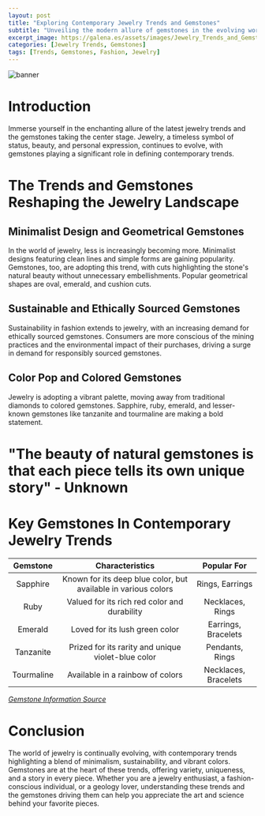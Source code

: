 ```yaml
---
layout: post
title: "Exploring Contemporary Jewelry Trends and Gemstones"
subtitle: "Unveiling the modern allure of gemstones in the evolving world of jewelry trends."
excerpt_image: https://galena.es/assets/images/Jewelry_Trends_and_Gemstones.png
categories: [Jewelry Trends, Gemstones]
tags: [Trends, Gemstones, Fashion, Jewelry]
---
```

![banner](https://galena.es/assets/images/Jewelry_Trends_and_Gemstones.png "Image showcasing contemporary jewelry trends, highlighting the modern allure and evolving role of gemstones in fashion and jewelry design.")

# Introduction

Immerse yourself in the enchanting allure of the latest jewelry trends and the gemstones taking the center stage. Jewelry, a timeless symbol of status, beauty, and personal expression, continues to evolve, with gemstones playing a significant role in defining contemporary trends.

# The Trends and Gemstones Reshaping the Jewelry Landscape

## Minimalist Design and Geometrical Gemstones

In the world of jewelry, less is increasingly becoming more. Minimalist designs featuring clean lines and simple forms are gaining popularity. Gemstones, too, are adopting this trend, with cuts highlighting the stone's natural beauty without unnecessary embellishments. Popular geometrical shapes are oval, emerald, and cushion cuts.

## Sustainable and Ethically Sourced Gemstones

Sustainability in fashion extends to jewelry, with an increasing demand for ethically sourced gemstones. Consumers are more conscious of the mining practices and the environmental impact of their purchases, driving a surge in demand for responsibly sourced gemstones.

## Color Pop and Colored Gemstones

Jewelry is adopting a vibrant palette, moving away from traditional diamonds to colored gemstones. Sapphire, ruby, emerald, and lesser-known gemstones like tanzanite and tourmaline are making a bold statement.

# "The beauty of natural gemstones is that each piece tells its own unique story" - Unknown

# Key Gemstones In Contemporary Jewelry Trends

| Gemstone | Characteristics | Popular For |
| :---: | :---: |:---: |
| Sapphire | Known for its deep blue color, but available in various colors | Rings, Earrings |
| Ruby | Valued for its rich red color and durability | Necklaces, Rings |
| Emerald | Loved for its lush green color | Earrings, Bracelets |
| Tanzanite | Prized for its rarity and unique violet-blue color | Pendants, Rings |
| Tourmaline | Available in a rainbow of colors | Necklaces, Bracelets |

[*Gemstone Information Source*](https://www.gia.edu/gem-encyclopedia)

# Conclusion

The world of jewelry is continually evolving, with contemporary trends highlighting a blend of minimalism, sustainability, and vibrant colors. Gemstones are at the heart of these trends, offering variety, uniqueness, and a story in every piece. Whether you are a jewelry enthusiast, a fashion-conscious individual, or a geology lover, understanding these trends and the gemstones driving them can help you appreciate the art and science behind your favorite pieces.